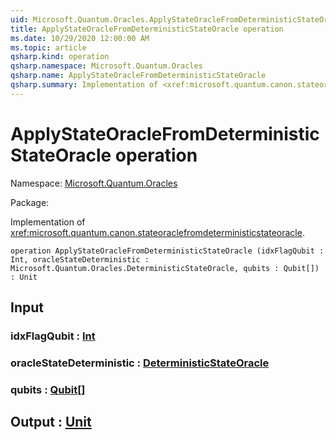 ```yaml
---
uid: Microsoft.Quantum.Oracles.ApplyStateOracleFromDeterministicStateOracle
title: ApplyStateOracleFromDeterministicStateOracle operation
ms.date: 10/29/2020 12:00:00 AM
ms.topic: article
qsharp.kind: operation
qsharp.namespace: Microsoft.Quantum.Oracles
qsharp.name: ApplyStateOracleFromDeterministicStateOracle
qsharp.summary: Implementation of <xref:microsoft.quantum.canon.stateoraclefromdeterministicstateoracle>.
---
```


# ApplyStateOracleFromDeterministicStateOracle operation

Namespace: [Microsoft.Quantum.Oracles](xref:Microsoft.Quantum.Oracles)

Package: [](https://nuget.org/packages/)


Implementation of <xref:microsoft.quantum.canon.stateoraclefromdeterministicstateoracle>.

```qsharp
operation ApplyStateOracleFromDeterministicStateOracle (idxFlagQubit : Int, oracleStateDeterministic : Microsoft.Quantum.Oracles.DeterministicStateOracle, qubits : Qubit[]) : Unit
```


## Input

### idxFlagQubit : [Int](xref:microsoft.quantum.lang-ref.int)




### oracleStateDeterministic : [DeterministicStateOracle](xref:Microsoft.Quantum.Oracles.DeterministicStateOracle)




### qubits : [Qubit](xref:microsoft.quantum.lang-ref.qubit)[]





## Output : [Unit](xref:microsoft.quantum.lang-ref.unit)

